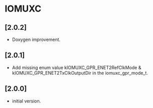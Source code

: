 # IOMUXC

## [2.0.2]

- Doxygen improvement.

## [2.0.1]

- Add missing enum value kIOMUXC_GPR_ENET2RefClkMode & kIOMUXC_GPR_ENET2TxClkOutputDir in the iomuxc_gpr_mode_t.

## [2.0.0]

- initial version.
